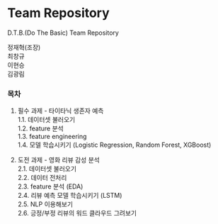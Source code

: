 # Team Repository
D.T.B.(Do The Basic) Team Repository   
   
정재혁(조장)   
최창규   
이현승   
김광림   
    
### 목차   
1. 필수 과제 - 타이타닉 생존자 예측   
1.1. 데이터셋 불러오기   
1.2. feature 분석   
1.3. feature engineering   
1.4. 모델 학습시키기 (Logistic Regression, Random Forest, XGBoost)   
   
2. 도전 과제 - 영화 리뷰 감성 분석   
2.1. 데이터셋 불러오기   
2.2. 데이터 전처리   
2.3. feature 분석 (EDA)   
2.4. 리뷰 예측 모델 학습시키기 (LSTM)   
2.5. NLP 이용해보기   
2.6. 긍정/부정 리뷰의 워드 클라우드 그려보기   